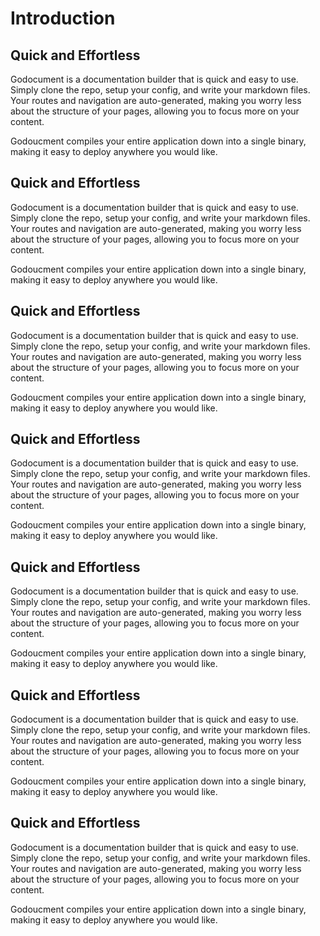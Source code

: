 # Introduction

## Quick and Effortless
Godocument is a documentation builder that is quick and easy to use.
Simply clone the repo, setup your config, and write your markdown files. Your routes and navigation are auto-generated, making you worry less about the structure of your pages, allowing you to focus more
on your content.

Godoucment compiles your entire application down into a single binary, making it easy to deploy
anywhere you would like. 

## Quick and Effortless
Godocument is a documentation builder that is quick and easy to use.
Simply clone the repo, setup your config, and write your markdown files. Your routes and navigation are auto-generated, making you worry less about the structure of your pages, allowing you to focus more
on your content.

Godoucment compiles your entire application down into a single binary, making it easy to deploy
anywhere you would like. 

## Quick and Effortless
Godocument is a documentation builder that is quick and easy to use.
Simply clone the repo, setup your config, and write your markdown files. Your routes and navigation are auto-generated, making you worry less about the structure of your pages, allowing you to focus more
on your content.

Godoucment compiles your entire application down into a single binary, making it easy to deploy
anywhere you would like. 

## Quick and Effortless
Godocument is a documentation builder that is quick and easy to use.
Simply clone the repo, setup your config, and write your markdown files. Your routes and navigation are auto-generated, making you worry less about the structure of your pages, allowing you to focus more
on your content.

Godoucment compiles your entire application down into a single binary, making it easy to deploy
anywhere you would like. 

## Quick and Effortless
Godocument is a documentation builder that is quick and easy to use.
Simply clone the repo, setup your config, and write your markdown files. Your routes and navigation are auto-generated, making you worry less about the structure of your pages, allowing you to focus more
on your content.

Godoucment compiles your entire application down into a single binary, making it easy to deploy
anywhere you would like. 

## Quick and Effortless
Godocument is a documentation builder that is quick and easy to use.
Simply clone the repo, setup your config, and write your markdown files. Your routes and navigation are auto-generated, making you worry less about the structure of your pages, allowing you to focus more
on your content.

Godoucment compiles your entire application down into a single binary, making it easy to deploy
anywhere you would like. 

## Quick and Effortless
Godocument is a documentation builder that is quick and easy to use.
Simply clone the repo, setup your config, and write your markdown files. Your routes and navigation are auto-generated, making you worry less about the structure of your pages, allowing you to focus more
on your content.

Godoucment compiles your entire application down into a single binary, making it easy to deploy
anywhere you would like. 